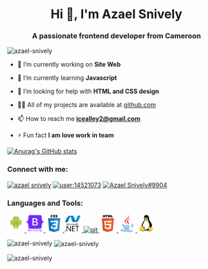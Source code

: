 




<h1 align="center">Hi 👋, I'm Azael Snively</h1>
<h3 align="center">A passionate frontend developer from Cameroon</h3>

<p align="left"> <img src="https://komarev.com/ghpvc/?username=azael-snively&label=Profile%20views&color=0e75b6&style=flat" alt="azael-snively" /> </p>

- 🔭 I’m currently working on **Site Web**

- 🌱 I’m currently learning **Javascript**

- 🤝 I’m looking for help with **HTML and CSS design**

- 👨‍💻 All of my projects are available at [github.com](github.com)

- 📫 How to reach me **icealley2@gmail.com**

- ⚡ Fun fact **I am love work in team**

[![Anurag's GitHub stats](https://github-readme-stats.vercel.app/api?username=Azael-Snively)](https://github.com/anuraghazra/github-readme-stats)


<h3 align="left">Connect with me:</h3>
<p align="left">
<a href="https://dev.to/azaelsnively" target="blank"><img align="center" src="https://cdn.jsdelivr.net/npm/simple-icons@3.0.1/icons/dev-dot-to.svg" alt="azael snively" height="30" width="40" /></a>
<a href="https://stackoverflow.com/users/user:14521073" target="blank"><img align="center" src="https://cdn.jsdelivr.net/npm/simple-icons@3.0.1/icons/stackoverflow.svg" alt="user:14521073" height="30" width="40" /></a>
<a href="https://discord.gg/Azael Snively#9904" target="blank"><img align="center" src="https://cdn.jsdelivr.net/npm/simple-icons@3.0.1/icons/discord.svg" alt="Azael Snively#9904" height="30" width="40" /></a>
</p>

<h3 align="left">Languages and Tools:</h3>
<p align="left"> <a href="https://developer.android.com" target="_blank"> <img src="https://raw.githubusercontent.com/devicons/devicon/master/icons/android/android-original-wordmark.svg" alt="android" width="40" height="40"/> </a> <a href="https://getbootstrap.com" target="_blank"> <img src="https://raw.githubusercontent.com/devicons/devicon/master/icons/bootstrap/bootstrap-plain-wordmark.svg" alt="bootstrap" width="40" height="40"/> </a> <a href="https://www.w3schools.com/css/" target="_blank"> <img src="https://raw.githubusercontent.com/devicons/devicon/master/icons/css3/css3-original-wordmark.svg" alt="css3" width="40" height="40"/> </a> <a href="https://dotnet.microsoft.com/" target="_blank"> <img src="https://raw.githubusercontent.com/devicons/devicon/master/icons/dot-net/dot-net-original-wordmark.svg" alt="dotnet" width="40" height="40"/> </a> <a href="https://git-scm.com/" target="_blank"> <img src="https://www.vectorlogo.zone/logos/git-scm/git-scm-icon.svg" alt="git" width="40" height="40"/> </a> <a href="https://www.w3.org/html/" target="_blank"> <img src="https://raw.githubusercontent.com/devicons/devicon/master/icons/html5/html5-original-wordmark.svg" alt="html5" width="40" height="40"/> </a> <a href="https://www.java.com" target="_blank"> <img src="https://raw.githubusercontent.com/devicons/devicon/master/icons/java/java-original.svg" alt="java" width="40" height="40"/> </a> <a href="https://www.linux.org/" target="_blank"> <img src="https://raw.githubusercontent.com/devicons/devicon/master/icons/linux/linux-original.svg" alt="linux" width="40" height="40"/> </a> </p>

<p><img align="left" src="https://github-readme-stats.vercel.app/api/top-langs?username=azael-snively&show_icons=true&locale=en&layout=compact" alt="azael-snively" /></p>

<p>&nbsp;<img align="center" src="https://github-readme-stats.vercel.app/api?username=azael-snively&show_icons=true&locale=en" alt="azael-snively" /></p>

<p><img align="center" src="https://github-readme-streak-stats.herokuapp.com/?user=azael-snively&" alt="azael-snively" /></p>

